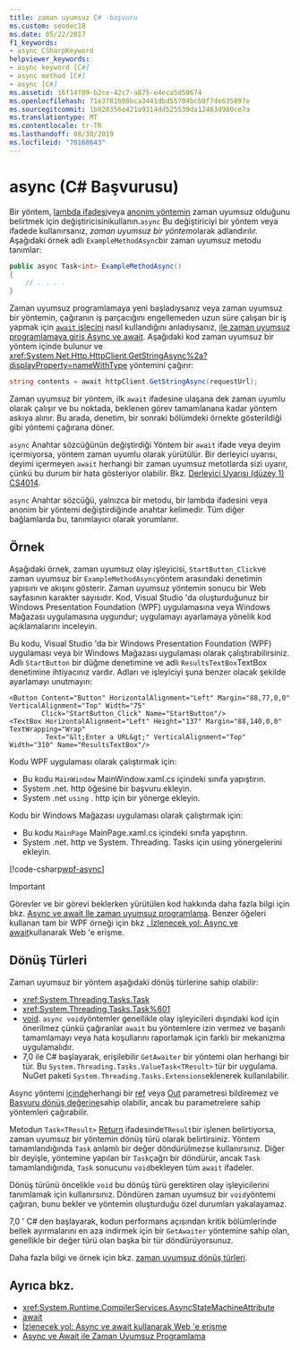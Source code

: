```yaml
---
title: zaman uyumsuz C# -başvuru
ms.custom: seodec18
ms.date: 05/22/2017
f1_keywords:
- async_CSharpKeyword
helpviewer_keywords:
- async keyword [C#]
- async method [C#]
- async [C#]
ms.assetid: 16f14f09-b2ce-42c7-a875-e4eca5d50674
ms.openlocfilehash: 71e3781b08bca3441dbd55704bcb0f7de635097e
ms.sourcegitcommit: 1b020356e421a9314dd525539da12463d980ce7a
ms.translationtype: MT
ms.contentlocale: tr-TR
ms.lasthandoff: 08/30/2019
ms.locfileid: "70168643"
---
```

# <a name="async-c-reference"></a>async (C# Başvurusu)

Bir yöntem, [lambda ifadesi](../../programming-guide/statements-expressions-operators/lambda-expressions.md)veya [anonim yöntemin](../operators/delegate-operator.md) zaman uyumsuz olduğunu belirtmek için değiştiricisinikullanın.`async` Bu değiştiriciyi bir yöntem veya ifadede kullanırsanız, *zaman uyumsuz bir yöntem*olarak adlandırılır. Aşağıdaki örnek adlı `ExampleMethodAsync`bir zaman uyumsuz metodu tanımlar:
  
```csharp  
public async Task<int> ExampleMethodAsync()  
{  
    // . . . .  
}  
```  

Zaman uyumsuz programlamaya yeni başladıysanız veya zaman uyumsuz bir yöntemin, çağıranın iş parçacığını engellemeden uzun süre çalışan bir iş yapmak için [ `await` işlecini](../operators/await.md) nasıl kullandığını anladıysanız, [ile zaman uyumsuz programlamaya giriş Async ve await](../../programming-guide/concepts/async/index.md). Aşağıdaki kod zaman uyumsuz bir yöntem içinde bulunur ve <xref:System.Net.Http.HttpClient.GetStringAsync%2a?displayProperty=nameWithType> yöntemini çağırır:
  
```csharp  
string contents = await httpClient.GetStringAsync(requestUrl);  
```  
  
Zaman uyumsuz bir yöntem, ilk `await` ifadesine ulaşana dek zaman uyumlu olarak çalışır ve bu noktada, beklenen görev tamamlanana kadar yöntem askıya alınır. Bu arada, denetim, bir sonraki bölümdeki örnekte gösterildiği gibi yöntemi çağırana döner.  
  
`async` Anahtar sözcüğünün değiştirdiği Yöntem bir `await` ifade veya deyim içermiyorsa, yöntem zaman uyumlu olarak yürütülür. Bir derleyici uyarısı, deyimi içermeyen `await` herhangi bir zaman uyumsuz metotlarda sizi uyarır, çünkü bu durum bir hata gösteriyor olabilir. Bkz. [Derleyici Uyarısı (düzey 1) CS4014](../compiler-messages/cs4014.md).  
  
 `async` Anahtar sözcüğü, yalnızca bir metodu, bir lambda ifadesini veya anonim bir yöntemi değiştirdiğinde anahtar kelimedir. Tüm diğer bağlamlarda bu, tanımlayıcı olarak yorumlanır.  
  
## <a name="example"></a>Örnek  
Aşağıdaki örnek, zaman uyumsuz olay işleyicisi, `StartButton_Click`ve zaman uyumsuz bir `ExampleMethodAsync`yöntem arasındaki denetimin yapısını ve akışını gösterir. Zaman uyumsuz yöntemin sonucu bir Web sayfasının karakter sayısıdır. Kod, Visual Studio 'da oluşturduğunuz bir Windows Presentation Foundation (WPF) uygulamasına veya Windows Mağazası uygulamasına uygundur; uygulamayı ayarlamaya yönelik kod açıklamalarını inceleyin.  

Bu kodu, Visual Studio 'da bir Windows Presentation Foundation (WPF) uygulaması veya bir Windows Mağazası uygulaması olarak çalıştırabilirsiniz. Adlı `StartButton` bir düğme denetimine ve adlı `ResultsTextBox`TextBox denetimine ihtiyacınız vardır. Adları ve işleyiciyi şuna benzer olacak şekilde ayarlamayı unutmayın:  

```xaml
<Button Content="Button" HorizontalAlignment="Left" Margin="88,77,0,0" VerticalAlignment="Top" Width="75"  
        Click="StartButton_Click" Name="StartButton"/>  
<TextBox HorizontalAlignment="Left" Height="137" Margin="88,140,0,0" TextWrapping="Wrap"   
         Text="&lt;Enter a URL&gt;" VerticalAlignment="Top" Width="310" Name="ResultsTextBox"/>  
```
  
Kodu WPF uygulaması olarak çalıştırmak için:  

- Bu kodu `MainWindow` MainWindow.xaml.cs içindeki sınıfa yapıştırın.  
- System .net. http öğesine bir başvuru ekleyin.  
- System .net `using` . http için bir yönerge ekleyin.  
  
Kodu bir Windows Mağazası uygulaması olarak çalıştırmak için:  
- Bu kodu `MainPage` MainPage.xaml.cs içindeki sınıfa yapıştırın.  
- System .net. http ve System. Threading. Tasks için using yönergelerini ekleyin.  
  
[!code-csharp[wpf-async](../../../../samples/snippets/csharp/language-reference/keywords/async/wpf/mainwindow.xaml.cs#1)]
  
> [!IMPORTANT]
> Görevler ve bir görevi beklerken yürütülen kod hakkında daha fazla bilgi için bkz. [Async ve await Ile zaman uyumsuz programlama](../../programming-guide/concepts/async/index.md). Benzer öğeleri kullanan tam bir WPF örneği için bkz [. İzlenecek yol: Async ve await](../../programming-guide/concepts/async/walkthrough-accessing-the-web-by-using-async-and-await.md)kullanarak Web 'e erişme.  
  
## <a name="return-types"></a>Dönüş Türleri  
Zaman uyumsuz bir yöntem aşağıdaki dönüş türlerine sahip olabilir:

- <xref:System.Threading.Tasks.Task>
- <xref:System.Threading.Tasks.Task%601>
- [void](./void.md). `async void`yöntemler genellikle olay işleyicileri dışındaki kod için önerilmez çünkü çağıranlar `await` bu yöntemlere izin vermez ve başarılı tamamlamayı veya hata koşullarını raporlamak için farklı bir mekanizma uygulamalıdır.
- 7,0 ile C# başlayarak, erişilebilir `GetAwaiter` bir yöntemi olan herhangi bir tür. Bu `System.Threading.Tasks.ValueTask<TResult>` tür bir uygulama. NuGet paketi `System.Threading.Tasks.Extensions`eklenerek kullanılabilir. 

Async yöntemi [içinde](./in-parameter-modifier.md)herhangi bir [ref](./ref.md) veya [Out](./out-parameter-modifier.md) parametresi bildiremez ve [Başvuru dönüş değerine](../../programming-guide/classes-and-structs/ref-returns.md)sahip olabilir, ancak bu parametrelere sahip yöntemleri çağırabilir.  
  
Metodun `Task<TResult>` [Return](./return.md) ifadesinde`TResult`bir işlenen belirtiyorsa, zaman uyumsuz bir yöntemin dönüş türü olarak belirtirsiniz. Yöntem tamamlandığında `Task` anlamlı bir değer döndürülmezse kullanırsınız. Diğer bir deyişle, yöntemine yapılan bir `Task`çağrı bir döndürür, ancak `Task` tamamlandığında, `Task` sonucunu `void`bekleyen tüm `await` ifadeler.  
  
Dönüş türünü öncelikle `void` bu dönüş türü gerektiren olay işleyicilerini tanımlamak için kullanırsınız. Döndüren zaman uyumsuz bir `void`yöntemi çağıran, bunu bekler ve yöntemin oluşturduğu özel durumları yakalayamaz.  

7,0 ' C# den başlayarak, kodun performans açısından kritik bölümlerinde bellek ayırmalarını en aza indirmek için bir `GetAwaiter` yöntemine sahip olan, genellikle bir değer türü olan başka bir tür döndürüyorsunuz. 

Daha fazla bilgi ve örnek için bkz. [zaman uyumsuz dönüş türleri](../../programming-guide/concepts/async/async-return-types.md).  
  
## <a name="see-also"></a>Ayrıca bkz.

- <xref:System.Runtime.CompilerServices.AsyncStateMachineAttribute>
- [await](../operators/await.md)
- [İzlenecek yol: Async ve await kullanarak Web 'e erişme](../../programming-guide/concepts/async/walkthrough-accessing-the-web-by-using-async-and-await.md)
- [Async ve Await ile Zaman Uyumsuz Programlama](../../programming-guide/concepts/async/index.md)
